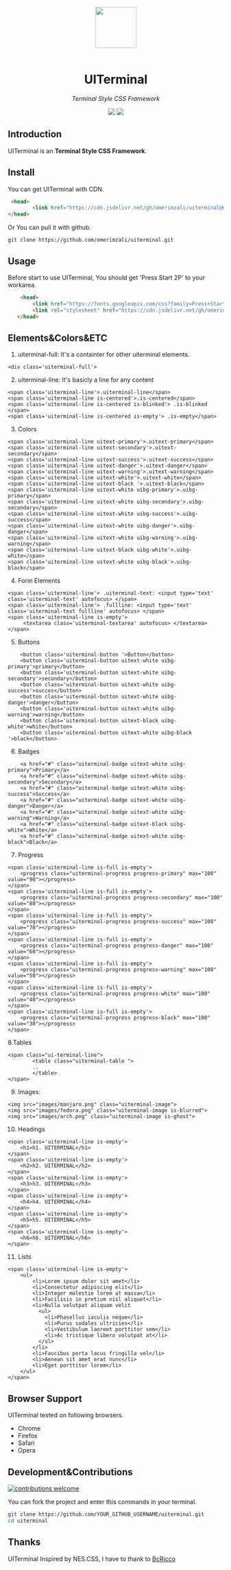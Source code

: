 <p align="center">
  <img width="96" src="https://github.com/omerimzali/uiterminal/blob/master/examples/images/uiterminal.png?raw=true"><br><br>
 </p>

<h1 align="center">UITerminal</h1>

*<p align="center">Terminal Style CSS Framework</p>*

<p align="center">
  <img src="https://img.shields.io/badge/license-MIT-blue.svg?style=flat"/>
   <img src="https://img.shields.io/badge/CSS-Terminal-green.svg?style=flat"/>
 </p>
 
## Introduction

UITerminal is an **Terminal Style CSS Framework**. 

## Install

You can get UITerminal with CDN.

```html
 <head>
        <link href="https://cdn.jsdelivr.net/gh/omerimzali/uiterminal@master/uiterminal.min.css">
</head>
```
Or You can pull it with github.
```
git clone https://github.com/omerimzali/uiterminal.git
```

## Usage
Before start to use UITerminal, You should get 'Press Start 2P' to your workarea. 

```html
    <head>
        <link href="https://fonts.googleapis.com/css?family=Press+Start+2P" rel="stylesheet">
        <link rel="stylesheet" href="https://cdn.jsdelivr.net/gh/omerimzali/uiterminal@master/uiterminal.min.css" >
   </head>
```
## Elements&Colors&ETC
1. uiterminal-full: It's a containter for other uiterminal elements.
```
<div class='uiterminal-full'>
```

2. uiterminal-line: It's basicly a line for any content

```
<span class='uiterminal-line'>.uiterminal-line</span>
<span class='uiterminal-line is-centered'>.is-centered</span>
<span class='uiterminal-line is-centered is-blinked'> .is-blinked </span>
<span class='uiterminal-line is-centered is-empty'> .is-empty</span>
```
3. Colors
```
<span class='uiterminal-line uitext-primary'>.uitext-primary</span>    
<span class='uiterminal-line uitext-secondary'>.uitext-secondary</span>    
<span class='uiterminal-line uitext-success'>.uitext-success</span>    
<span class='uiterminal-line uitext-danger'>.uitext-danger</span>    
<span class='uiterminal-line uitext-warning'>.uitext-warning</span>    
<span class='uiterminal-line uitext-white'>.uitext-white</span>    
<span class='uiterminal-line uitext-black '>.uitext-black</span> 
<span class='uiterminal-line uitext-white uibg-primary'>.uibg-primary</span>  
<span class='uiterminal-line uitext-white uibg-secondary'>.uibg-secondary</span>  
<span class='uiterminal-line uitext-white uibg-success'>.uibg-success</span>  
<span class='uiterminal-line uitext-white uibg-danger'>.uibg-danger</span>  
<span class='uiterminal-line uitext-white uibg-warning'>.uibg-warning</span>  
<span class='uiterminal-line uitext-black uibg-white'>.uibg-white</span>  
<span class='uiterminal-line uitext-white uibg-black'>.uibg-black</span>  
```
4. Form Elements
```
<span class='uiterminal-line'> .uiterminal-text: <input type='text' class='uiterminal-text' autofocus> </span>
<span class='uiterminal-line'> .fullline: <input type='text' class='uiterminal-text fullline' autofocus> </span>
<span class='uiterminal-line is-empty'>
     <textarea class='uiterminal-textarea' autofocus> </textarea>
</span>
```
5. Buttons
```
    <button class='uiterminal-button '>Button</button>
    <button class='uiterminal-button uitext-white uibg-primary'>primary</button>
    <button class='uiterminal-button uitext-white uibg-secondary'>secondary</button>
    <button class='uiterminal-button uitext-white uibg-success'>succes</button>
    <button class='uiterminal-button uitext-white uibg-danger'>danger</button>
    <button class='uiterminal-button uitext-white uibg-warning'>warning</button>
    <button class='uiterminal-button uitext-black uibg-white'>white</button>
    <button class='uiterminal-button uitext-white uibg-black '>black</button>
```
6. Badges
```
    <a href="#" class="uiterminal-badge uitext-white uibg-primary">Primary</a>
    <a href="#" class="uiterminal-badge uitext-white uibg-secondary">Secondary</a>
    <a href="#" class="uiterminal-badge uitext-white uibg-success">Success</a>
    <a href="#" class="uiterminal-badge uitext-white uibg-danger">Danger</a>
    <a href="#" class="uiterminal-badge uitext-white uibg-warning">Warning</a>
    <a href="#" class="uiterminal-badge uitext-black uibg-white">White</a>
    <a href="#" class="uiterminal-badge uitext-white uibg-black">Black</a>
```

7. Progress
```
<span class='uiterminal-line is-full is-empty'>
    <progress class="uiterminal-progress progress-primary" max="100" value="90"></progress>
</span> 
<span class='uiterminal-line is-full is-empty'>
    <progress class="uiterminal-progress progress-secondary" max="100" value="80"></progress>
</span> 
<span class='uiterminal-line is-full is-empty'>
    <progress class="uiterminal-progress progress-success" max="100" value="70"></progress>
</span> 
<span class='uiterminal-line is-full is-empty'>
    <progress class="uiterminal-progress progress-danger" max="100" value="60"></progress>
</span>  
<span class='uiterminal-line is-full is-empty'>
    <progress class="uiterminal-progress progress-warning" max="100" value="50"></progress>
</span>  
<span class='uiterminal-line is-full is-empty'>
    <progress class="uiterminal-progress progress-white" max="100" value="40"></progress>
</span>  
<span class='uiterminal-line is-full is-empty'>
    <progress class="uiterminal-progress progress-black" max="100" value="30"></progress>
</span>  
```
8.Tables
```
<span class="ui-terminal-line">
        <table class="uiterminal-table ">
        ..
        </table>
</span>
```
9. Images: 
```
<img src="images/manjaro.png" class="uiterminal-image">
<img src="images/fedora.png" class="uiterminal-image is-blurred">
<img src="images/arch.png" class="uiterminal-image is-ghost">
```
10. Headings
```
<span class='uiterminal-line is-empty'>
    <h1>h1. UITERMINAL</h1>
</span>
<span class='uiterminal-line is-empty'>
    <h2>h2. UITERMINAL</h2>
</span>
<span class='uiterminal-line is-empty'>
    <h3>h3. UITERMINAL</h3>
</span>
<span class='uiterminal-line is-empty'>
    <h4>h4. UITERMINAL</h4>
</span>
<span class='uiterminal-line is-empty'>
    <h5>h5. UITERMINAL</h5>
</span>
<span class='uiterminal-line is-empty'>
    <h6>h6. UITERMINAL</h6>
</span>
```
11. Lists
```
<span class='uiterminal-line is-empty'>
    <ul>
        <li>Lorem ipsum dolor sit amet</li>
        <li>Consectetur adipiscing elit</li>
        <li>Integer molestie lorem at massa</li>
        <li>Facilisis in pretium nisl aliquet</li>
        <li>Nulla volutpat aliquam velit
          <ul>
            <li>Phasellus iaculis neque</li>
            <li>Purus sodales ultricies</li>
            <li>Vestibulum laoreet porttitor sem</li>
            <li>Ac tristique libero volutpat at</li>
          </ul>
        </li>
        <li>Faucibus porta lacus fringilla vel</li>
        <li>Aenean sit amet erat nunc</li>
        <li>Eget porttitor lorem</li>
    </ul>
</span>
```
## Browser Support
UITerminal tested on following browsers.
* Chrome
* Firefox
* Safari
* Opera

## Development&Contributions

[![contributions welcome](https://img.shields.io/badge/contributions-welcome-brightgreen.svg?style=flat)](https://github.com/omerimzali/uiterminal)

You can fork the project and enter this commands in your terminal.

```sh
git clone https://github.com/YOUR_GITHUB_USERNAME/uiterminal.git
cd uiterminal

```

## Thanks 
 UITerminal Inspired by NES.CSS, I have to thank to [BcRicco](https://github.com/BcRikko)




